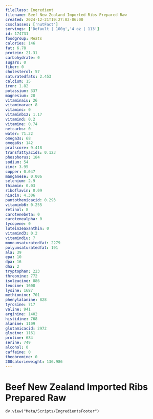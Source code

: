 ```yaml
---
fileClass: Ingredient
filename: Beef New Zealand Imported Ribs Prepared Raw
created: 2024-12-21T19:27:02-06:00
cssclasses: ['nutFact']
servings: ['Default | 100g','4 oz | 113']
id: 174731
foodgroup: Meats
calories: 146
fat: 6.78
protein: 21.31
carbohydrate: 0
sugars: 0
fiber: 0
cholesterol: 57
saturatedfats: 2.453
calcium: 15
iron: 1.82
potassium: 337
magnesium: 20
vitaminaiu: 26
vitaminarae: 8
vitaminc: 0
vitaminb12: 1.17
vitamind: 0.2
vitamine: 0.74
netcarbs: 0
water: 71.32
omega3s: 68
omega6s: 142
pralscore: 9.418
transfattyacids: 0.123
phosphorus: 184
sodium: 54
zinc: 3.95
copper: 0.047
manganese: 0.006
selenium: 2.9
thiamin: 0.03
riboflavin: 0.09
niacin: 4.306
pantothenicacid: 0.293
vitaminb6: 0.255
retinol: 8
carotenebeta: 0
carotenealpha: 0
lycopene: 0
luteinzeaxanthin: 0
vitamind3: 0.2
vitamindiu: 7
monounsaturatedfat: 2279
polyunsaturatedfat: 191
ala: 39
epa: 10
dpa: 16
dha: 2
tryptophan: 223
threonine: 772
isoleucine: 886
leucine: 1608
lysine: 1687
methionine: 701
phenylalanine: 828
tyrosine: 717
valine: 941
arginine: 1402
histidine: 768
alanine: 1109
glutamicacid: 2972
glycine: 1161
proline: 684
serine: 749
alcohol: 0
caffeine: 0
theobromine: 0
200calorieweight: 136.986
---
```


# Beef New Zealand Imported Ribs Prepared Raw

```dataviewjs
dv.view("Meta/Scripts/IngredientsFooter")
```
